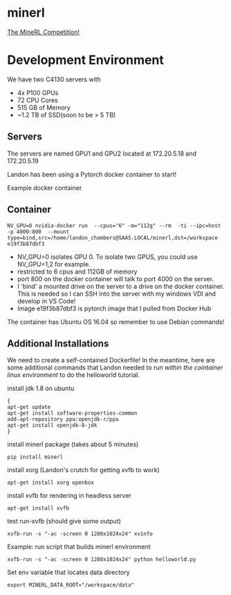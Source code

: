 # minerl
[The MineRL Competition!](http://minerl.io/competition/)

# Development Environment
We have two C4130 servers with
 - 4x P100 GPUs
 - 72 CPU Cores
 - 515 GB of Memory
 - ~1.2 TB of SSD(soon to be > 5 TB)
 
## Servers 
The servers are named GPU1 and GPU2 located at 172.20.5.18 and 172.20.5.19

Landon has been using a Pytorch docker container to start!

Example docker container


## Container
`NV_GPU=0 nvidia-docker run  --cpus="6" -m="112g" --rm  -ti --ipc=host -p 4000:800 
--mount type=bind,src=/home/landon_chambers@SAAS.LOCAL/minerl,dst=/workspace 
e19f3b87dbf3`

- NV_GPU=0 isolates GPU 0. To isolate two GPUS, you could use NV_GPU=1,2 for example.
- restricted to 6 cpus and 112GB of memory
- port 800 on the docker container will talk to port 4000 on the server.
- I 'bind' a mounted drive on the server to a drive on the docker container. This is needed so I can SSH into the server with my windows VDI and develop in VS Code!
- Image e19f3b87dbf3 is pytorch image that I pulled from Docker Hub

The container has Ubuntu OS 16.04 so remember to use Debian commands!

## Additional Installations
We need to create a self-contained Dockerfile!
In the meantime, here are some additional commands that Landon needed to run *within the cointainer linux environment* to do the helloworld tutorial.


install jdk 1.8 on ubuntu

```
{
apt-get update
apt-get install software-properties-common
add-apt-repository ppa:openjdk-r/ppa
apt-get install openjdk-8-jdk
}
```

install minerl package (takes about 5 minutes)

`pip install minerl`

install xorg (Landon's crutch for getting xvfb to work)

`apt-get install xorg openbox`

install xvfb for rendering in headless server

`apt-get install xvfb`

test run-xvfb (should give some output)

`xvfb-run -s "-ac -screen 0 1280x1024x24" xvinfo`

Example: run script that builds minerl environment

`xvfb-run -s "-ac -screen 0 1280x1024x24" python helloworld.py`

Set env variable that locates data directory

`export MINERL_DATA_ROOT="/workspace/data"`

